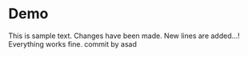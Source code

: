 # Demo

This is sample text.
Changes have been made.
New lines are added...!
Everything works fine.
commit by asad